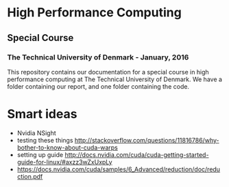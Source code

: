 # High Performance Computing
## Special Course
### The Technical University of Denmark - January, 2016
This repository contains our documentation for a special course in high performance computing at The Technical University of Denmark.
We have a folder containing our report, and one folder containing the code.

# Smart ideas

- Nvidia NSight
- testing these things http://stackoverflow.com/questions/11816786/why-bother-to-know-about-cuda-warps
- setting up guide http://docs.nvidia.com/cuda/cuda-getting-started-guide-for-linux/#axzz3wZxUxpLy
- https://docs.nvidia.com/cuda/samples/6_Advanced/reduction/doc/reduction.pdf
